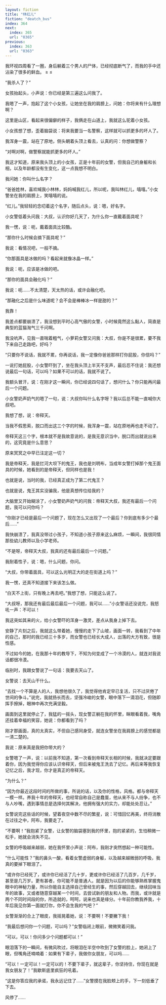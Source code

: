 ```yaml
---
layout: fiction
title: "林红儿"
fiction: "deatch_bus"
index: 364
next:
  index: 365
  url: "0365"
previous:
  index: 363
  url: "0363"
---
```

我环视四周看了一圈，身后躺着三个男人的尸体，已经彻底断气了，而我的手中还沾染了很多的鲜血。 ≥ ≤

“我杀人了？”

女孩抬起头，小声说：你已经是第三遍这么问我了。

我嗯了一声，抱起了这个小女孩，让她坐在我的肩膀上，问她：你将来有什么理想啊？

这里是山区，看起来很偏僻的样子，我俩走在山道上，我就这么驼着小女孩。

小女孩想了想，歪着脑袋说：将来我要当一名警察，这样就可以抓更多的坏人了。

我浑身一震，站在了原地，侧头朝着头顶上看去，认真的问：你想做警察？

“对啊对啊，做警察就能抓更多的坏人。”

我这才知道，原来我头顶上的小女孩，正是十年前的女警，但我自己的身躯和长相，以及年龄都没有生变化，这一点我想不明白。

我问她：你叫什么名字？

“爸爸姓林，喜欢喊我小林林，妈妈喊我红儿，所以呢，我叫林红儿，嘻嘻。”小女警坐在我的肩膀上，笑嘻嘻的说。

“红儿。”我轻轻的念叨着这个名字，随后点头，说：嗯，好名字。

小女警低着头问我：大叔，认识你好几天了，为什么你一直戴着面具呢？

我一愣，说：呃，戴着面具比较酷。

“那你什么时候会摘下面具呢？”

我说：看情况吧，一般不摘。

“你那面具是冰做的吗？看起来就像冰晶一样。”

我说：呃，应该是冰做的吧。

“那你的面具会融化吗？”

我说：呃……不太清楚，天太热的话，或许会融化吧。

“那融化之后是什么味道呢？会不会是棒棒冰一样是甜的？”

我靠！

我差点都要崩溃了，我没想到平时心高气傲的女警，小时候竟然这么黏人，简直是典型的蓝猫淘气三千问啊。

我没吭声，见我一直喘着粗气，小萝莉女警又问我：大叔，你是不是很累，要不我下来自己走路吧，好吗？

“只要你不说话，我就不累，你再说话，我一定像你爸爸那样打你屁股，你信吗？”

一说打她屁股，小女警吓到了，坐在我头顶上半天不支声，最后忍不住说：我还想说最后一句话，可以吗？如果不可以的话，我就不说了。

我额头冒汗，说：在刚才这一瞬间，你已经说四句话了，想问什么？你只能再问最后一个问题。

小女警奶声奶气的嗯了一句，说：大叔你叫什么名字呀？我以后总不能一直喊你大叔吧。

我想了想，说：帝释天。

当我不假思索，脱口而出这三个字的时候，我浑身一震，站在原地再也走不动了。

帝释天这三个字，根本就不是我故意说的，是我无意识当中，脱口而出就说出来的，这究竟是什么意思？

原来冥冥之中早已注定这一切？

我是帝释天，我是拦河大坝下的鬼王，我也是刘明布，当成年女警打掉那个鬼王面具的时候，她看到的是帝释天，但同样也是我！

也就是说，当时的我，已经真正成为了第二代鬼王？

也就是说，鬼王其实没骗我，他是真想传位给我的？

大脑里又开始糊涂了，小女警奶声奶气的问我：帝释天大叔，我还有最后一个问题，我可以问你吗？

“你刚才已经是最后一个问题了，现在怎么又出现了一个最后？你到底有多少个最后……”

我快崩溃了，我真没带过小孩子，不知道小孩子原来这么麻烦，一瞬间，我很同情那些幼儿教师以及小学老师。

“不是呀，帝释天大叔，我真的还有最后最后一个问题。”

我耐着性子，说：嗯，什么问题，你问。

“大叔，你带着面具，可以这么光明正大的走在街道上吗？”

我一愣，还真不知道接下来该怎么做。

“白天不上街，只有晚上再去吧。”我想了想，只能这么说了。

“大叔呀，那我还有最后最后最后一个问题，我可以……”小女警话还没说完，我怒吼一声：不可以！

我这突如其来的火，给小女警吓的浑身一激灵，差点从我身上掉下去。

安静了片刻之后，我就这么带着她，慢慢的走下了山坡，画面一转，我看到了中年的自己，那时的我已经三十多岁，而女警也已经长大成人，出落的大方有致，很是性感。

不过如今的她，在我那十年的教导下，不知为何变成了一个冷漠的人，就连对我说话都很冷漠。

临别时，我跟女警说了一句话：我要去天山了。

女警说：去天山干什么。

“去找一个不算是人的人，我想他很久了，我觉得他肯定早已复活，只不过厌倦了世间的争斗。”说完，我就扬长而去，坚强冷峻的女警，眼中落下一滴泪花，但随即挥手擦掉，眼神中再次充满坚毅。

画面到这里就停止了，我猛的一摇头，现女警正躺在我的怀里，眯眼看着我，嘴角还挂着幸福的笑容，她说：你都看到了吗？

刚才那画面，真的太真实，不但自己感同身受，就连女警坐在我肩膀上的感觉都是一清二楚的。

我说：原来真是我把你带大的？

女警嗯了一声，说：以前我不知道，第一次看到帝释天长相的时候，我就决定要跟着你，因为我觉得你应该认识帝释天，但后来被鬼王洗去了记忆。再后来等我恢复记忆之后，我才现，你才是真正的帝释天。

“为什么？”

“因为你最近这段时间的所做的事，所说的话，以及你的性格，风格。都与帝释天一模一样。养我十年的帝释天，也经常自称自己是蠢蛋，他从来不与人纷争，也不与人吵嘴，遇到事情总是选择何其解决，他拥有强大的实力，却能处处忍让。”

女警说完这些话的时候，望着夜空中数不尽的繁星，说：可惜回忆再美，终将消散在过往之中，阿布，我要走了。

“不要啊！”我抱紧了女警，让女警的脑袋塞到我的怀里，抱的紧紧的，生怕稍微一松手，她就会消失不见。

女警的呼吸越来越弱，她在我怀里小声说：阿布，我刚才突然想起一种可能性。

“什么可能性？”我的鼻头一酸，看着女警虚弱的身躯，以及越来越微弱的呼吸，我真的要掉下眼泪了。

“或许你已经死了，或许你已经活了几十岁，更或许你已经活了几百岁，几千岁，甚至是几万岁。更有甚者，你可能不是普通人。就是因为以后的你能够熟练掌握鬼眼中的神秘力量，所以你能自主选择自己曾经生的事，然后穿越回去，继续回味当年的故事，又或者随意穿越某一个时间，去尝试新的朋友和人物。而我，或许就是两个不同时间段的你，所造就的，呵呵，说来也真是缘分。十年前你教我养我，十年后我见你第一面就打你，你不会生我的气吧？”

女警渐渐的合上了眼皮，我摇晃着她，说：不要啊！不要撇下我！

“我最后想问你一个问题，可以吗？”女警临闭上眼前，微微笑着问我。

“可以，可以！你问多少个问题都可以！”

眼泪落下的一瞬间，有微风吹过，将眼泪在半空中吹到了女警的脸上，她闭上了眼，但嘴角还喃喃着：如果有下辈子，我做你女朋友，可以吗……

“可以！一定可以！一定可以的！不要下辈子，就这辈子，你坚持住，你现在就是我女朋友了！”我歇斯底里疯狂的吼着。

“这是你答应我的承诺，我永远记住了……”女警摸在我脸颊上的手，下一刻低垂了下去。

风停了……
